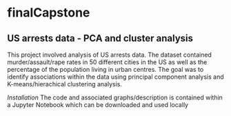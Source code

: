 # finalCapstone
## US arrests data - PCA and cluster analysis

This project involved analysis of US arrests data. The dataset contained murder/assault/rape rates in 50 different cities in the US as well as the percentage of the population living in urban centres. The goal was to identify associations within the data using principal component analysis and K-means/hierachical clustering analysis. 

*Installation*
The code and associated graphs/description is contained within a Jupyter Notebook which can be downloaded and used locally
